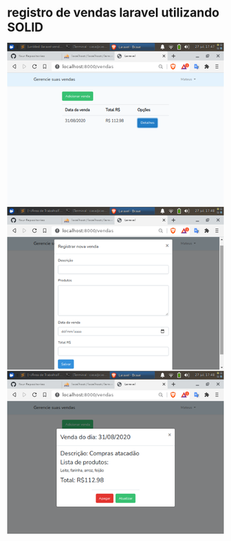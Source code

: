 # registro de vendas laravel utilizando SOLID
![print 1](.github/v1.png?raw=true "print")
![print 2](.github/v2.png?raw=true "print")
![print 3](.github/v3.png?raw=true "print")
